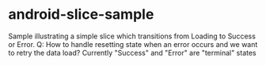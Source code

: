 # android-slice-sample
Sample illustrating a simple slice which transitions from Loading to Success or Error.
Q: How to handle resetting state when an error occurs and we want to retry the data load? Currently "Success" and "Error" are "terminal" states
